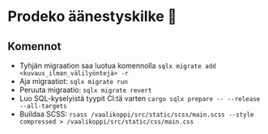 # Prodeko äänestyskilke :bookmark:

## Komennot

- Tyhjän migraation saa luotua komennolla `sqlx migrate add <kuvaus_ilman_välilyöntejä> -r`
- Aja migraatiot: `sqlx migrate run`
- Peruuta migraatio: `sqlx migrate revert`
- Luo SQL-kyselyistä tyypit CI:tä varten `cargo sqlx prepare -- --release --all-targets`
- Buildaa SCSS: `rsass /vaalikoppi/src/static/scss/main.scss --style compressed > /vaalikoppi/src/static/css/main.css`
